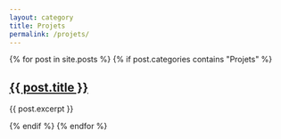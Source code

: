 ```yaml
---
layout: category
title: Projets
permalink: /projets/
---
```


<div class="posts">
  {% for post in site.posts %}
    {% if post.categories contains "Projets" %}
      <article>
        <h2><a href="{{ post.url }}">{{ post.title }}</a></h2>
        <p>{{ post.excerpt }}</p>
      </article>
    {% endif %}
  {% endfor %}
</div>
